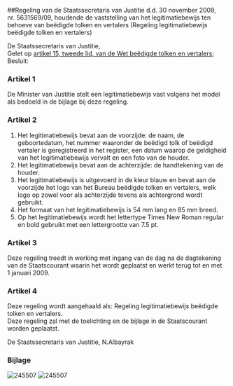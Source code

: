 <meta http-equiv='Content-Type' content='text/html; charset=utf-8' />

##Regeling van de Staatssecretaris van Justitie d.d. 30 november 2009, nr. 5631569/09, houdende de vaststelling van het legitimatiebewijs ten behoeve van beëdigde tolken en vertalers (Regeling legitimatiebewijs beëdigde tolken en vertalers)

De Staatssecretaris van Justitie,  
Gelet op [artikel 15, tweede lid, van de Wet beëdigde tolken en vertalers](../../../../../../../../wet/wet/beëdigde/tolken/en/vertalers/BWBR0022704/README.md);
Besluit:    

### Artikel  1  

De Minister van Justitie stelt een legitimatiebewijs vast volgens het model als bedoeld in de bijlage bij deze regeling.  

### Artikel  2  

1.  Het legitimatiebewijs bevat aan de voorzijde: de naam, de geboortedatum, het nummer waaronder de beëdigd tolk of beëdigd vertaler is geregistreerd in het register, een datum waarop de geldigheid van het legitimatiebewijs vervalt en een foto van de houder.   
2.  Het legitimatiebewijs bevat aan de achterzijde: de handtekening van de houder.   
3.  Het legitimatiebewijs is uitgevoerd in de kleur blauw en bevat aan de voorzijde het logo van het Bureau beëdigde tolken en vertalers, welk logo op zowel voor als achterzijde tevens als achtergrond wordt gebruikt.   
4.  Het formaat van het legitimatiebewijs is 54 mm lang en 85 mm breed.   
5.  Op het legitimatiebewijs wordt het lettertype Times New Roman regular en bold gebruikt met een lettergrootte van 7.5 pt.   

### Artikel  3  

Deze regeling treedt in werking met ingang van de dag na de dagtekening van de Staatscourant waarin het wordt geplaatst en werkt terug tot en met 1 januari 2009.  

### Artikel  4  

Deze regeling wordt aangehaald als: Regeling legitimatiebewijs beëdigde tolken en vertalers.  
Deze regeling zal met de toelichting en de bijlage in de Staatscourant worden geplaatst.  

De 
Staatssecretaris van Justitie, 
N.Albayrak  

### Bijlage  

![245507](http://wetten.overheid.nl/Illustration/245507)
![245507](http://wetten.overheid.nl/Illustration/245507)

